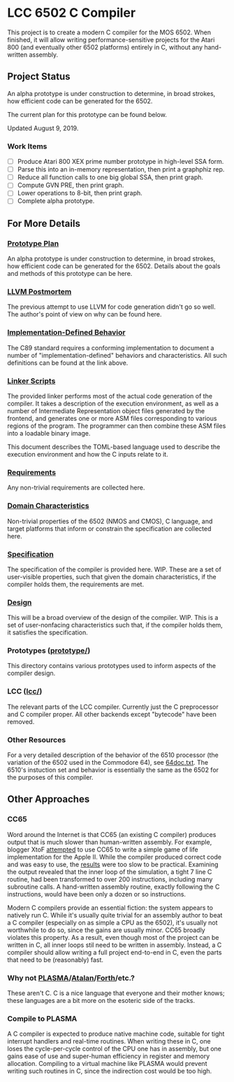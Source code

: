 # LCC 6502 C Compiler

This project is to create a modern C compiler for the MOS 6502. When finished,
it will allow writing performance-sensitive projects for the Atari 800 (and
eventually other 6502 platforms) entirely in C, without any hand-written
assembly.

## Project Status

An alpha prototype is under construction to determine, in broad strokes, how
efficient code can be generated for the 6502.

The current plan for this prototype can be found below.

Updated August 9, 2019.

### Work Items

* [ ] Produce Atari 800 XEX prime number prototype in high-level SSA form.
* [ ] Parse this into an in-memory representation, then print a graphphiz rep.
* [ ] Reduce all function calls to one big global SSA, then print graph.
* [ ] Compute GVN PRE, then print graph.
* [ ] Lower operations to 8-bit, then print graph.
* [ ] Complete alpha prototype.

## For More Details

### [Prototype Plan](Prototype_Plan.md)

An alpha prototype is under construction to determine, in broad strokes, how
efficient code can be generated for the 6502. Details about the goals and
methods of this prototype can be here.

### [LLVM Postmortem](LLVM_Postmortem.md)

The previous attempt to use LLVM for code generation didn't go so well. The
author's point of view on why can be found here.

### [Implementation-Defined Behavior](Implementation_Defined_Behavior.md)

The C89 standard requires a conforming implementation to document a number of
"implementation-defined" behaviors and characteristics. All such definitions
can be found at the link above.

### [Linker Scripts](Linker_Scripts.md)

The provided linker performs most of the actual code generation of the
compiler. It takes a description of the execution environment, as well as a
number of Intermediate Representation object files generated by the frontend,
and generates one or more ASM files corresponding to various regions of the
program. The programmer can then combine these ASM files into a loadable
binary image.

This document describes the TOML-based language used to describe the
execution environment and how the C inputs relate to it.

### [Requirements](Requirements.md)

Any non-trivial requirements are collected here.

### [Domain Characteristics](Domain_Characteristics.md)

Non-trivial properties of the 6502 (NMOS and CMOS), C language, and target
platforms that inform or constrain the specification are collected here.

### [Specification](Specification.md)

The specification of the compiler is provided here. WIP. These are a set of
user-visible properties, such that given the domain characteristics, if the
compiler holds them, the requirements are met.

### [Design](Design.md)

This will be a broad overview of the design of the compiler. WIP. This is a
set of user-nonfacing characteristics such that, if the compiler holds them,
it satisfies the specification.

### Prototypes ([prototype/](prototype/))

This directory contains various prototypes used to inform aspects of the
compiler design.

### LCC ([lcc/](lcc/))

The relevant parts of the LCC compiler. Currently just the C preprocessor and C
compiler proper. All other backends except "bytecode" have been removed.

### Other Resources

For a very detailed description of the behavior of the 6510 processor (the
variation of the 6502 used in the Commodore 64), see
[64doc.txt](http://www.atarihq.com/danb/files/64doc.txt). The 6510's instuction
set and behavior is essentially the same as the 6502 for the purposes of this
compiler.

## Other Approaches

### CC65

Word around the Internet is that CC65 (an existing C compiler) produces output
that is much slower than human-written assembly.  For example, blogger XtoF
[attempted](https://www.xtof.info/blog/?p=714) to use CC65 to write a simple
game of life implementation for the Apple II. While the compiler produced
correct code and was easy to use, the [results](https://youtu.be/1twMsK6wXgg)
were too slow to be practical.  Examining the output revealed that the inner
loop of the simulation, a tight 7 line C routine, had been transformed to over
200 instructions, including many subroutine calls. A hand-written assembly
routine, exactly following the C instructions, would have been only a dozen or
so instructions.

Modern C compilers provide an essential fiction: the system appears to natively
run C. While it's usually quite trivial for an assembly author to beat a C
compiler (especially on as simple a CPU as the 6502), it's usually not
worthwhile to do so, since the gains are usually minor.  CC65 broadly violates
this property. As a result, even though most of the project can be written in C,
all inner loops stil need to be written in assembly.  Instead, a C compiler
should allow writing a full project end-to-end in C, even the parts that need to
be (reasonably) fast.

### Why not [PLASMA](https://github.com/dschmenk/PLASMA)/[Atalan](http://atalan.kutululu.org/)/[Forth](https://en.wikipedia.org/wiki/Forth_(programming_language))/etc.?

These aren't C. C is a nice language that everyone and their mother knows; these
languages are a bit more on the esoteric side of the tracks.

### Compile to PLASMA

A C compiler is expected to produce native machine code, suitable for tight
interrupt handlers and real-time routines.  When writing these in C, one loses
the cycle-per-cycle control of the CPU one has in assembly, but one gains ease
of use and super-human efficiency in register and memory allocation. Compiling
to a virtual machine like PLASMA would prevent writing such routines in C, since
the indirection cost would be too high.
